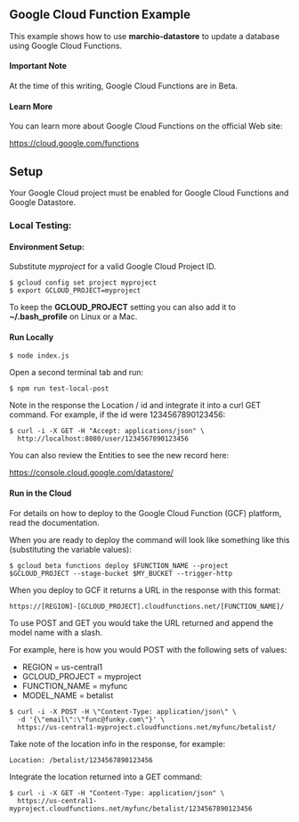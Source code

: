 ## Google Cloud Function Example

This example shows how to use __marchio-datastore__ to update a database using Google Cloud Functions.

#### Important Note

At the time of this writing, Google Cloud Functions are in Beta.

#### Learn More

You can learn more about Google Cloud Functions on the official Web site:

https://cloud.google.com/functions

## Setup

Your Google Cloud project must be enabled for Google Cloud Functions and Google Datastore.

### Local Testing:

#### Environment Setup:

Substitute *myproject* for a valid Google Cloud Project ID. 

```
$ gcloud config set project myproject
$ export GCLOUD_PROJECT=myproject
```

To keep the __GCLOUD\_PROJECT__ setting you can also add it to __~/.bash_profile__ on Linux or a Mac.

#### Run Locally

```$ node index.js```

Open a second terminal tab and run:

```$ npm run test-local-post```

Note in the response the Location / id and integrate it into a curl GET command. For example, if the id were 1234567890123456:

```
$ curl -i -X GET -H "Accept: applications/json" \
  http://localhost:8080/user/1234567890123456
```

You can also review the Entities to see the new record here:

https://console.cloud.google.com/datastore/

#### Run in the Cloud

For details on how to deploy to the Google Cloud Function (GCF) platform, read the documentation.

When you are ready to deploy the command will look like something like this (substituting the variable values):

```
$ gcloud beta functions deploy $FUNCTION_NAME --project $GCLOUD_PROJECT --stage-bucket $MY_BUCKET --trigger-http
```
 
When you deploy to GCF it returns a URL in the response with this format:

```     
https://[REGION]-[GCLOUD_PROJECT].cloudfunctions.net/[FUNCTION_NAME]/
```

To use POST and GET you would take the URL returned and append the model name with a slash. 

For example, here is how you would POST with the following sets of values:

* REGION = us-central1
* GCLOUD_PROJECT = myproject
* FUNCTION_NAME = myfunc
* MODEL_NAME = betalist

``` 
$ curl -i -X POST -H \"Content-Type: application/json\" \
  -d '{\"email\":\"func@funky.com\"}' \
  https://us-central1-myproject.cloudfunctions.net/myfunc/betalist/
```

Take note of the location info in the response, for example:

```Location: /betalist/1234567890123456```

Integrate the location returned into a GET command:

```
$ curl -i -X GET -H "Content-Type: application/json" \ 
  https://us-central1-myproject.cloudfunctions.net/myfunc/betalist/1234567890123456
``` 
 




